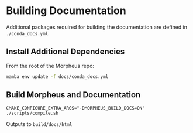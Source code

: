 <!--
 SPDX-FileCopyrightText: Copyright (c) 2021-2023, NVIDIA CORPORATION & AFFILIATES. All rights reserved.
 SPDX-License-Identifier: Apache-2.0

 Licensed under the Apache License, Version 2.0 (the "License");
 you may not use this file except in compliance with the License.
 You may obtain a copy of the License at

 http://www.apache.org/licenses/LICENSE-2.0

 Unless required by applicable law or agreed to in writing, software
 distributed under the License is distributed on an "AS IS" BASIS,
 WITHOUT WARRANTIES OR CONDITIONS OF ANY KIND, either express or implied.
 See the License for the specific language governing permissions and
 limitations under the License.
-->

# Building Documentation

Additional packages required for building the documentation are defined in `./conda_docs.yml`.

## Install Additional Dependencies
From the root of the Morpheus repo:
```bash
mamba env update -f docs/conda_docs.yml
```

## Build Morpheus and Documentation
```
CMAKE_CONFIGURE_EXTRA_ARGS="-DMORPHEUS_BUILD_DOCS=ON" ./scripts/compile.sh
```
Outputs to `build/docs/html`
